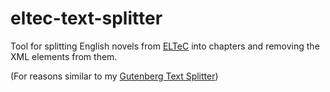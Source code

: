 # eltec-text-splitter
Tool for splitting English novels from [ELTeC](https://github.com/COST-ELTeC/ELTeC-eng) into chapters and removing the XML elements from them.

(For reasons similar to my [Gutenberg Text Splitter](https://github.com/jdmartin/gutenberg-text-splitter))
